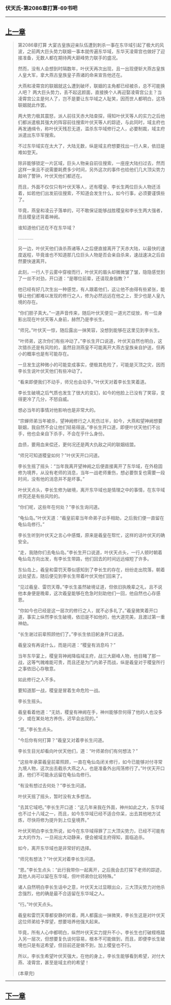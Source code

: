 ### 伏天氏-第2086章打算-69书吧

--------
[上一章](./0e0c8673987e847a1f35951480569c3b.md)
--------


>
>
>
>第2086章打算
>大宴古皇族迎亲队伍遭到刺杀一事在东华域引起了极大的风波，之前两大巨头势力联姻一事本就传遍东华域，东华天凌霄宫也做好了迎接准备，无数人都在期待两大巅峰势力联手的盛况。
>
>然而，没有人会想到时隔数年，叶伏天再次出现，且一出现便斩大燕古皇族人皇大军，拿大燕古皇族皇子燕诸的命来宣告他还在。
>
>大燕和凌霄宫的联姻就这么遭到破坏，联姻的主角都已经被杀，总不可能换人吧？
>两大巨头势力，丢不起这颜面，直接换个人再迎娶凌霄宫公主？当凌霄宫公主是何人了，岂不是要让东华域之人耻笑，因而世人都明白，这场联姻就此作罢。
>
>两大势力极其震怒，派人前往天赤大陆查探，得知叶伏天等人的实力之后他们都派遣极其强大的阵容前往搜索叶伏天等人的踪迹，与此同时，域主府也再发通缉令，称叶伏天残忍无道，滥杀东华域修行之人，必要制裁，域主府派遣出东华军搜索。
>
>不过东华域实在太大了，大陆无数，纵是域主府想要找出一行人来，依旧是难如登天。
>
>除非能够锁定一片区域，巨头人物亲自前往搜索，一座座大陆扫过去，然而这样一来且不说需要耗费多少时间，另外这次的事件也给他们几大顶尖势力敲响了警钟，叶伏天他们都还在。
>
>而且，外面不仅仅只有叶伏天等人，还有稷皇、李长生两位巨头人物还活着，如若他们出发前往搜索，不知道会发生什么，如今行事，必须要谨慎些了。
>
>毕竟，燕皇和凌云子落单的，可不敢保证能够战胜稷皇和李长生两大强者，而且稷皇还背着神阙。
>
>谁知道他们还在不在东华域？
>
>…………
>
>另一边，叶伏天他们诛杀燕诸等人之后便直接离开了天赤大陆，以最快的速度返程，毕竟谁也不知道那几位巨头人物是否会亲自杀来，速战速决之后自然要快速离开。
>
>此刻，一行人于云雾中穿梭而行，叶伏天的眉头却微微皱了皱，隐隐感觉到了一丝不对劲，开口道：“是哪位前辈，还请现身指教？”
>
>他已经有好几次生出一种感觉，有人跟着他们，这让他不由得有些紧张，能够让他们都难以发现的修行之人，修为必然远远在他之上，至少也是人皇九境的存在。
>
>“你们胆子真大。”一道声音传来，随后叶伏天便见一道光芒绽放，有一位身影出现在叶伏天等人身前，赫然乃是李长生。
>
>“师兄。”叶伏天一惊，随后露出一抹笑容，没想到能够在这里见到李长生。
>
>“叶师弟，这次你们有些冲动了。”李长生开口说道，叶伏天自然也明白，这次猎杀还是有风险的，虽然目测燕皇不可能离开大燕古皇族亲自护送，但再小的概率也是有可能存在。
>
>一旦发生这种微小的可能变成事实，便极其危险了，可能是灭顶之灾，因而李长生说叶伏天他们有些冲动了。
>
>“看来即便我们不动手，师兄也会动手。”叶伏天对着李长生笑着道。
>
>李长生破境之后气质也发生了很大的变幻，如今的他脸上已没有了笑容，变得更冷了几分，不怒自威。
>
>想必当年的事情对他影响也是非常大的。
>
>“宗蝉师弟当年被杀，望神阙修行之人死伤过半，如今，大燕和望神阙想要联姻，我自然不会让他们轻易得逞。”李长生开口道，即便叶伏天他们不出手，他也会亲自下杀手，不会在乎什么身份。
>
>血债，要用血来偿还，更何况还是两大仇敌之间的联姻结盟。
>
>“师兄可知道稷皇如何？”叶伏天开口问道。
>
>李长生摇了摇头：“当年我离开望神阙之后便直接离开了东华域，在外稳固修为境界，从没有老师的消息，当年一战老师重伤，想必要恢复也需要一段时间，没有他的消息并不是坏事。”
>
>叶伏天点头，李长生修为破境，离开东华域也是情理之中的事情，在东华域终究还是有些风险的。
>
>“你们呢，这些年在何处？”李长生询问道。
>
>“龟仙岛。”叶伏天道：“羲皇前辈当年命弟子出手相助，之后我们便一直留在龟仙岛修行。”
>
>李长生听到叶伏天之言心中感慨，原来是羲皇在帮忙，这样的话叶伏天的确安全。
>
>“走，我随你们去龟仙岛。”李长生开口说道，叶伏天点头，一行人顿时朝着龟仙岛方向出发，有李长生带路，他们回去的时间远远缩短了许多。
>
>东仙岛上，羲皇和雷罚天尊似感知到了李长生的存在，纷纷走出院落，朝着远处望去，随后便见到李长生带着叶伏天他们回来了。
>
>“见过羲皇、雷罚天尊。”李长生虽然破境证道，但依旧执晚辈之礼，且不说他本身便是晚辈，这次羲皇能够在危急时刻助他们一回，他自然也心存感恩。
>
>“你如今也已经是这一层次的修行之人，就不必多礼了。”羲皇微笑着开口道，事实上纵然李长生破境，依旧是不如他的，他大道完美，且渡过第一重神劫。
>
>“长生谢过前辈照顾他们了。”李长生依旧躬身开口说道。
>
>羲皇没有再说什么，而是问道：“稷皇有消息吗？”
>
>当年东华宴上，稷皇背神阙降临域主府，战三大巅峰人物，他目睹了那一战，这等气魄难能可贵，而且还是为门内弟子而战，纵是羲皇对于稷皇所行之事依旧心存敬意。
>
>如此修行之人不多。
>
>要知道那一战，稷皇是冒着生命危险一战。
>
>李长生摇头。
>
>羲皇看着他道：“无妨，稷皇有神阙在手，神州能够奈何得了他的人也没多少，或在某处地方养伤，迟早会出现的。”
>
>“恩。”李长生点头。
>
>“今后你有何打算？”羲皇又对着李长生问道。
>
>李长生目光却看向叶伏天他们，道：“叶师弟你们有何想法？”
>
>“这些年承蒙羲皇前辈照顾，一直在龟仙岛闭关修行，如今已能够对付寻常九境人物，这次出去截杀大燕之人，也是准备外出闯荡修行了。”叶伏天开口道，他们不可能永远留在龟仙岛修行。
>
>“有没有想过去何处？”李长生问道。
>
>叶伏天摇了摇头，暂时没有太多想法。
>
>“去其它域吧。”李长生开口道：“这几年来我在外面，神州如此之大，东华域也不过十八域之一，而且，如今东华域已经不适合你呆，出去其他地方试炼，尽快将修为提升到上位皇境界。”
>
>叶伏天明白李长生所说，如今在东华域得罪了三大顶尖势力，已经不可能有太大的作为，一旦闹出大动静来，便会被域主府得知，面临追杀。
>
>如今，离开东华域也是非常好的选择。
>
>“师兄有想法？”叶伏天对着李长生问道。
>
>“恩。”李长生点头：“此行我带你一起离开，之后我会去打探下老师的踪迹，其他人尚可以留在东华域，但叶师弟你比较特殊。”
>
>诸人自然明白李长生话中之意，叶伏天太过显眼出众，三大顶尖势力对他杀念强烈，他的确是最不合适留在东华域之人。
>
>“行。”叶伏天点头。
>
>羲皇和雷罚天尊都安静的听着，两人都露出一抹微笑，李长生这是对叶伏天这位师弟给予厚望，想要培养他强大起来。
>
>毕竟，所有人心中都明白，纵然叶伏天实力提升不小，李长生也打破桎梏踏入另一层次，但想要复仇谈何容易，根本不可能做到，而且，即便李长生破境也只是有这希望，但目前还是做不到，加上稷皇也不行。
>
>所以，李长生希望叶伏天强大，在他的身上，李长生能够看到希望，对付大燕、凌霄宫，甚至是域主府的希望！
>
>(本章完)
>
>

--------
[下一章](./7f713ab1d38ed2e1ca10b60122f875dd.md)
--------
